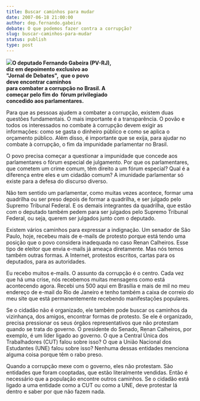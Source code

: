 ```yaml
---
title: Buscar caminhos para mudar
date: 2007-06-18 21:00:00
author: dep.fernando.gabeira
debate: O que podemos fazer contra a corrupção?
slug: buscar-caminhos-para-mudar
status: publish 
type: post
---
```


  
**![](http://www.jornaldedebates.ig.com.br/upload_file/Image/Gabeira.jpg)O deputado Fernando Gabeira (PV-RJ),   
diz em depoimento exclusivo ao   
"Jornal de Debates",  que o povo  
deve encontrar caminhos   
para combater a corrupção no Brasil. A   
começar pelo fim do  fórum privilegiado   
concedido aos parlamentares.**  
  
Para que as pessoas ajudem a combater a corrupção, existem duas questões fundamentais. O mais importante é a transparência. O povão e todos os interessados no combate à corrupção devem exigir as informações: como se gasta o dinheiro público e como se aplica o orçamento público. Além disso, é importante que se exija, para ajudar no combate à corrupção, o fim da impunidade parlamentar no Brasil.  
  
O povo precisa começar a questionar a impunidade que concede aos parlamentares o fórum especial de julgamento. Por que os parlamentares, que cometem um crime comum, têm direito a um fórum especial? Qual é a diferença entre eles e um cidadão comum? A imunidade parlamentar só existe para a defesa do discurso diverso.  
  
Não tem sentido um parlamentar, como muitas vezes acontece, formar uma quadrilha ou ser preso depois de formar a quadrilha, e ser julgado pelo Supremo Tribunal Federal. E os demais integrantes da quadrilha, que estão com o deputado também pedem para ser julgados pelo Supremo Tribunal Federal, ou seja, querem ser julgados junto com o deputado.  
  
Existem vários caminhos para expressar a indignação. Um senador de São Paulo, hoje, recebeu mais de e-mails de protesto porque está tendo uma posição que o povo considera inadequada no caso Renan Calheiros. Esse tipo de eleitor que envia e-mails já ameaça diretamente. Mas nós temos também outras formas. A Internet, protestos escritos, cartas para os deputados, para as autoridades.  
  
Eu recebo muitos e-mails. O assunto da corrupção é o centro. Cada vez que há uma crise, nós recebemos muitas mensagens como está acontecendo agora. Recebi uns 500 aqui em Brasília e mais de mil no meu endereço de e-mail do Rio de Janeiro e tenho também a caixa de correio do meu site que está permanentemente recebendo manifestações populares.  
  
Se o cidadão não é organizado, ele também pode buscar os caminhos da vizinhança, dos amigos, encontrar formas de protesto. Se ele é organizado, precisa pressionar os seus órgãos representativos que não protestam quando se trata do governo. O presidente do Senado, Renan Calheiros, por exemplo, é um líder ligado ao governo. O que a Central Única dos Trabalhadores (CUT) falou sobre isso? O que a União Nacional dos Estudantes (UNE) falou sobre isso? Nenhuma dessas entidades menciona alguma coisa porque têm o rabo preso.  
  
Quando a corrupção mexe com o governo, eles não protestam. São entidades que foram cooptadas, que estão literalmente vendidas. Então é necessário que a população encontre outros caminhos. Se o cidadão está ligado a uma entidade como a CUT ou como a UNE, deve protestar lá dentro e saber por que não fazem nada.
